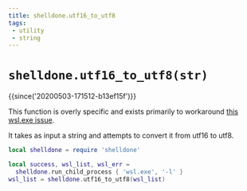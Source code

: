 ```yaml
---
title: shelldone.utf16_to_utf8
tags:
 - utility
 - string
---
```

# `shelldone.utf16_to_utf8(str)`

{{since('20200503-171512-b13ef15f')}}

This function is overly specific and exists primarily to workaround
[this wsl.exe issue](https://github.com/microsoft/WSL/issues/4456).

It takes as input a string and attempts to convert it from utf16 to utf8.

```lua
local shelldone = require 'shelldone'

local success, wsl_list, wsl_err =
  shelldone.run_child_process { 'wsl.exe', '-l' }
wsl_list = shelldone.utf16_to_utf8(wsl_list)
```

